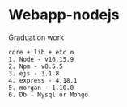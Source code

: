 # Webapp-nodejs
 Graduation work




```
core + lib + etc ⚙
1. Node - v16.15.9
2. Npm - v8.5.5
3. ejs - 3.1.8
4. express - 4.18.1
5. morgan - 1.10.0
6. Db - Mysql or Mongo
```


